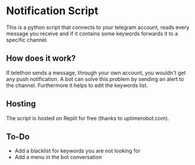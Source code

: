 # Notification Script
This is a python script that connects to your telegram account, reads every message you receive and if it contains some keywords forwards it to a specific channel.

## How does it work?
If telethon sends a message, through your own account, you wouldn't get any push notification. 
A bot can solve this problem by sending an alert to the channel. Furthermore it helps to edit the keywords list.

## Hosting
The script is hosted on Replit for free (thanks to uptimerobot.com).

## To-Do
- Add a blacklist for keywords you are not looking for
- Add a menu in the bot conversation
